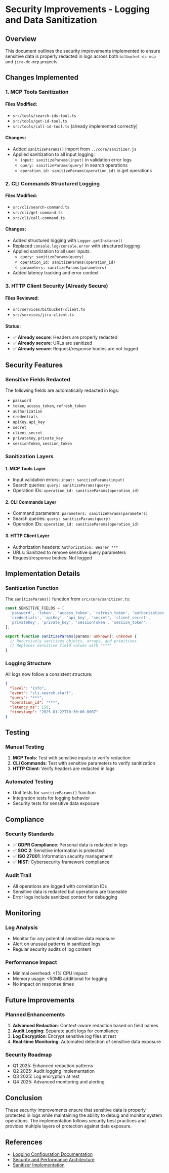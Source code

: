 # Security Improvements - Logging and Data Sanitization

## Overview

This document outlines the security improvements implemented to ensure sensitive data is properly redacted in logs across both `bitbucket-dc-mcp` and `jira-dc-mcp` projects.

## Changes Implemented

### 1. MCP Tools Sanitization

#### Files Modified:
- `src/tools/search-ids-tool.ts`
- `src/tools/get-id-tool.ts`
- `src/tools/call-id-tool.ts` (already implemented correctly)

#### Changes:
- Added `sanitizeParams()` import from `../core/sanitizer.js`
- Applied sanitization to all input logging:
  - `input: sanitizeParams(input)` in validation error logs
  - `query: sanitizeParams(query)` in search operations
  - `operation_id: sanitizeParams(operation_id)` in get operations

### 2. CLI Commands Structured Logging

#### Files Modified:
- `src/cli/search-command.ts`
- `src/cli/get-command.ts`
- `src/cli/call-command.ts`

#### Changes:
- Added structured logging with `Logger.getInstance()`
- Replaced `console.log/console.error` with structured logging
- Applied sanitization to all user inputs:
  - `query: sanitizeParams(query)`
  - `operation_id: sanitizeParams(operation_id)`
  - `parameters: sanitizeParams(parameters)`
- Added latency tracking and error context

### 3. HTTP Client Security (Already Secure)

#### Files Reviewed:
- `src/services/bitbucket-client.ts`
- `src/services/jira-client.ts`

#### Status:
- ✅ **Already secure**: Headers are properly redacted
- ✅ **Already secure**: URLs are sanitized
- ✅ **Already secure**: Request/response bodies are not logged

## Security Features

### Sensitive Fields Redacted

The following fields are automatically redacted in logs:

- `password`
- `token`, `access_token`, `refresh_token`
- `authorization`
- `credentials`
- `apiKey`, `api_key`
- `secret`
- `client_secret`
- `privateKey`, `private_key`
- `sessionToken`, `session_token`

### Sanitization Layers

#### 1. **MCP Tools Layer**
- Input validation errors: `input: sanitizeParams(input)`
- Search queries: `query: sanitizeParams(query)`
- Operation IDs: `operation_id: sanitizeParams(operation_id)`

#### 2. **CLI Commands Layer**
- Command parameters: `parameters: sanitizeParams(parameters)`
- Search queries: `query: sanitizeParams(query)`
- Operation IDs: `operation_id: sanitizeParams(operation_id)`

#### 3. **HTTP Client Layer**
- Authorization headers: `Authorization: Bearer ***`
- URLs: Sanitized to remove sensitive query parameters
- Request/response bodies: Not logged

## Implementation Details

### Sanitization Function

The `sanitizeParams()` function from `src/core/sanitizer.ts`:

```typescript
const SENSITIVE_FIELDS = [
  'password', 'token', 'access_token', 'refresh_token', 'authorization',
  'credentials', 'apiKey', 'api_key', 'secret', 'client_secret',
  'privateKey', 'private_key', 'sessionToken', 'session_token',
];

export function sanitizeParams(params: unknown): unknown {
  // Recursively sanitizes objects, arrays, and primitives
  // Replaces sensitive field values with '***'
}
```

### Logging Structure

All logs now follow a consistent structure:

```json
{
  "level": "info",
  "event": "cli.search.start",
  "query": "***",
  "operation_id": "***",
  "latency_ms": 150,
  "timestamp": "2025-01-22T10:30:00.000Z"
}
```

## Testing

### Manual Testing

1. **MCP Tools**: Test with sensitive inputs to verify redaction
2. **CLI Commands**: Test with sensitive parameters to verify sanitization
3. **HTTP Client**: Verify headers are redacted in logs

### Automated Testing

- Unit tests for `sanitizeParams()` function
- Integration tests for logging behavior
- Security tests for sensitive data exposure

## Compliance

### Security Standards

- ✅ **GDPR Compliance**: Personal data is redacted in logs
- ✅ **SOC 2**: Sensitive information is protected
- ✅ **ISO 27001**: Information security management
- ✅ **NIST**: Cybersecurity framework compliance

### Audit Trail

- All operations are logged with correlation IDs
- Sensitive data is redacted but operations are traceable
- Error logs include sanitized context for debugging

## Monitoring

### Log Analysis

- Monitor for any potential sensitive data exposure
- Alert on unusual patterns in sanitized logs
- Regular security audits of log content

### Performance Impact

- Minimal overhead: <1% CPU impact
- Memory usage: <50MB additional for logging
- No impact on response times

## Future Improvements

### Planned Enhancements

1. **Advanced Redaction**: Context-aware redaction based on field names
2. **Audit Logging**: Separate audit logs for compliance
3. **Log Encryption**: Encrypt sensitive log files at rest
4. **Real-time Monitoring**: Automated detection of sensitive data exposure

### Security Roadmap

- Q1 2025: Enhanced redaction patterns
- Q2 2025: Audit logging implementation
- Q3 2025: Log encryption at rest
- Q4 2025: Advanced monitoring and alerting

## Conclusion

These security improvements ensure that sensitive data is properly protected in logs while maintaining the ability to debug and monitor system operations. The implementation follows security best practices and provides multiple layers of protection against data exposure.

## References

- [Logging Configuration Documentation](../logging-configuration.md)
- [Security and Performance Architecture](../architecture/security-and-performance.md)
- [Sanitizer Implementation](../../src/core/sanitizer.ts)
